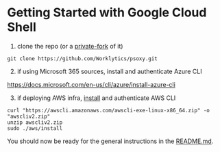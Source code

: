 # Getting Started with Google Cloud Shell

1. clone the repo (or a [private-fork](../development/private-fork.md) of it)

```shell
git clone https://github.com/Worklytics/psoxy.git
```

2. if using Microsoft 365 sources, install and authenticate Azure CLI

https://docs.microsoft.com/en-us/cli/azure/install-azure-cli

3. if deploying AWS infra,
   [install](https://docs.aws.amazon.com/cli/latest/userguide/getting-started-install.html) and
   authenticate AWS CLI

```shell
curl "https://awscli.amazonaws.com/awscli-exe-linux-x86_64.zip" -o "awscliv2.zip"
unzip awscliv2.zip
sudo ./aws/install
```

You should now be ready for the general instructions in the [README.md](../README.md).
